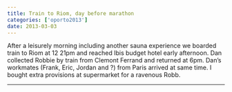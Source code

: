 ```yaml
---
title: Train to Riom, day before marathon
categories: ['oporto2013']
date: 2013-03-03
---
```


After a leisurely morning including another sauna experience we boarded train to Riom at 12 21pm and reached Ibis budget hotel early afternoon. Dan collected Robbie by train from Clemont Ferrand and returned at 6pm. Dan’s workmates (Frank, Eric, Jordan and ?) from Paris arrived at same time. I bought extra provisions at supermarket for a ravenous Robb.

---
